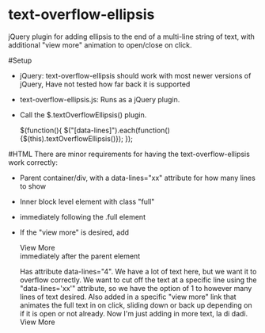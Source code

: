 # text-overflow-ellipsis
jQuery plugin for adding ellipsis to the end of a multi-line string of text, with additional "view more" animation to open/close on click.

#Setup
* jQuery: text-overflow-ellipsis should work with most newer versions of jQuery, Have not tested how far back it is supported
* text-overflow-ellipsis.js: Runs as a jQuery plugin. 
* Call the $.textOverflowEllipsis() plugin. 

  $(function(){
    $("[data-lines]").each(function(){$(this).textOverflowEllipsis()});
  });

#HTML
There are minor requirements for having the text-overflow-ellipsis work correctly:

* Parent container/div, with a data-lines="xx" attribute for how many lines to show
* Inner block level element with class "full"
* <div class="short"></div> immediately following the .full element
* If the "view more" is desired, add <div class="view-more js-view-more">View More</div> immediately after the parent element

  <div class="short-description js-ellipsis" data-lines="4">
    <div class="full">Has attribute data-lines="4". We have a lot of text here, but we want it to overflow correctly. We want to cut off the text at a specific line using the "data-lines='xx'" attribute, so we have the option of 1 to however many lines of text desired. Also added in a specific "view more" link that animates the full text in on click, sliding down or back up depending on if it is open or not already. Now I'm just adding in more text, la di dadi.</div>
    <div class="short"></div>
    
  </div>
  <div class="view-more js-view-more">View More</div>